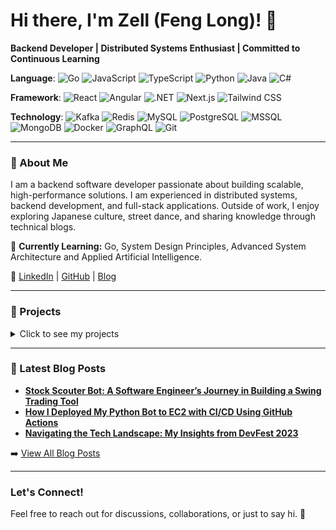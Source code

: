 # Hi there, I'm Zell (Feng Long)! 👋  
**Backend Developer | Distributed Systems Enthusiast | Committed to Continuous Learning**  

**Language**: ![Go](https://img.shields.io/badge/Language-Go-informational?style=flat&logo=go&color=00ADD8)   ![JavaScript](https://img.shields.io/badge/Language-JavaScript-informational?style=flat&logo=javascript&color=F7DF1E)   ![TypeScript](https://img.shields.io/badge/Language-TypeScript-informational?style=flat&logo=typescript&color=3178C6)  ![Python](https://img.shields.io/badge/Language-Python-informational?style=flat&logo=python&color=3776AB)  ![Java](https://img.shields.io/badge/Language-Java-informational?style=flat&logo=java&color=007396)  ![C#](https://img.shields.io/badge/Language-C%23-informational?style=flat&logo=csharp&color=239120)  

**Framework**: ![React](https://img.shields.io/badge/Framework-React-informational?style=flat&logo=react&color=61DAFB)  ![Angular](https://img.shields.io/badge/Framework-Angular-informational?style=flat&logo=angular&color=DD0031)  ![.NET](https://img.shields.io/badge/Framework-.NET_Core_MVC-informational?style=flat&logo=dotnet&color=512BD4) ![Next.js](https://img.shields.io/badge/Framework-Next.js-informational?style=flat&logo=nextdotjs&color=000000)   ![Tailwind CSS](https://img.shields.io/badge/Framework-Tailwind_CSS-informational?style=flat&logo=tailwindcss&color=06B6D4)  


**Technology**: ![Kafka](https://img.shields.io/badge/Tool-Kafka-informational?style=flat&logo=apache-kafka&color=231F20)  ![Redis](https://img.shields.io/badge/Database-Redis-informational?style=flat&logo=redis&color=DC382D)  ![MySQL](https://img.shields.io/badge/Database-MySQL-informational?style=flat&logo=mysql&color=4479A1)  ![PostgreSQL](https://img.shields.io/badge/Database-PostgreSQL-informational?style=flat&logo=postgresql&color=336791)  ![MSSQL](https://img.shields.io/badge/Database-MSSQL-informational?style=flat&logo=microsoftsqlserver&color=CC2927)  ![MongoDB](https://img.shields.io/badge/Database-MongoDB-informational?style=flat&logo=mongodb&color=47A248)  ![Docker](https://img.shields.io/badge/Tool-Docker-informational?style=flat&logo=docker&color=2496ED)  ![GraphQL](https://img.shields.io/badge/Tool-GraphQL-informational?style=flat&logo=graphql&color=E10098)  ![Git](https://img.shields.io/badge/Tool-Git-informational?style=flat&logo=git&color=F05032)  

---

### 👤 About Me  
I am a backend software developer passionate about building scalable, high-performance solutions. I am experienced in distributed systems, backend development, and full-stack applications. Outside of work, I enjoy exploring Japanese culture, street dance, and sharing knowledge through technical blogs.

🌱 **Currently Learning:** Go, System Design Principles, Advanced System Architecture and Applied Artificial Intelligence.

🔗 [LinkedIn](https://linkedin.com/in/ngfenglong) | [GitHub](https://github.com/ngfenglong) | [Blog](https://withzell.com)  

---

### 🚀 Projects  
<details>
  <summary>Click to see my projects</summary>
  
- **Ikou:** A community-driven travel app allowing users to create, discover, and plan trips and activities with seamless interaction.  
  - [Frontend Repo - React](https://github.com/ngfenglong/ikou-website)  
  - [Backend Repo - Go](https://github.com/ngfenglong/ikou-backend)  

- **GoScrapeFlow:** An intuitive CLI-based web scraper leveraging sitemaps to efficiently harvest online data, perfect for data aggregation and analysis tasks.  
  - [CLI Repo - Go](https://github.com/ngfenglong/go-scrape-flow)  

- **Time-To-Makan (TTM):** A solution for the "Where should we eat?" dilemma in Novena, Singapore, featuring a web app and Telegram bot for random restaurant suggestions.  
  - [Telegram Bot Repo - Python](https://github.com/ngfenglong/food-randomizer-bot)  
  - [Backend Repo - Go](https://github.com/ngfenglong/food-randomizer-BE)  

</details>

---

### 📖 Latest Blog Posts  

<!-- BLOG-POST-LIST:START -->
- [**Stock Scouter Bot: A Software Engineer’s Journey in Building a Swing Trading Tool**](https://medium.com/@zell_dev/stock-scouter-bot-a-software-engineers-journey-in-building-a-swing-trading-tool-518e5c3b0e5a)  
- [**How I Deployed My Python Bot to EC2 with CI/CD Using GitHub Actions**](https://blog.devops.dev/how-i-deployed-my-python-bot-to-ec2-with-ci-cd-using-github-actions-7d81db522177)  
- [**Navigating the Tech Landscape: My Insights from DevFest 2023**](https://medium.com/@zell_dev/navigating-the-tech-landscape-my-insights-from-devfest-2023-2ca7880317a2)  
<!-- BLOG-POST-LIST:END -->

➡️ [View All Blog Posts](https://medium.com/@zell_dev)  

---


### Let's Connect!  
Feel free to reach out for discussions, collaborations, or just to say hi. 🚀  
